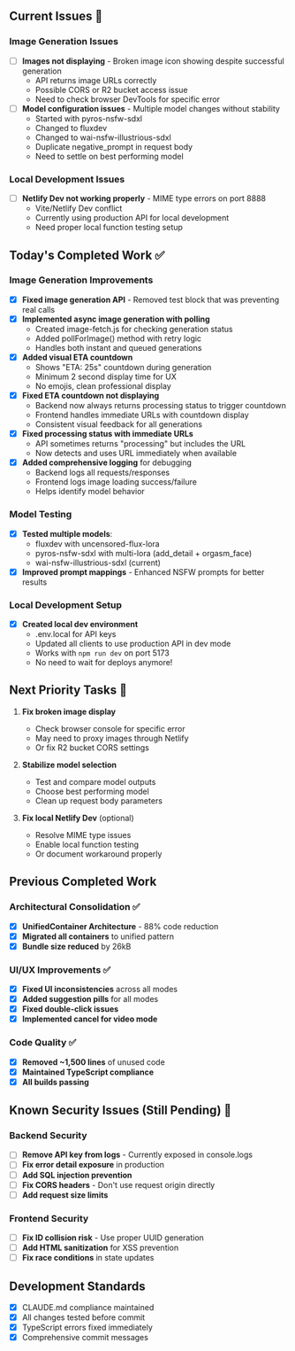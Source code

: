 ## Current Issues 🔴

### Image Generation Issues
- [ ] **Images not displaying** - Broken image icon showing despite successful generation
  - API returns image URLs correctly
  - Possible CORS or R2 bucket access issue
  - Need to check browser DevTools for specific error
- [ ] **Model configuration issues** - Multiple model changes without stability
  - Started with pyros-nsfw-sdxl
  - Changed to fluxdev  
  - Changed to wai-nsfw-illustrious-sdxl
  - Duplicate negative_prompt in request body
  - Need to settle on best performing model

### Local Development Issues
- [ ] **Netlify Dev not working properly** - MIME type errors on port 8888
  - Vite/Netlify Dev conflict
  - Currently using production API for local development
  - Need proper local function testing setup

## Today's Completed Work ✅

### Image Generation Improvements
- [x] **Fixed image generation API** - Removed test block that was preventing real calls
- [x] **Implemented async image generation with polling**
  - Created image-fetch.js for checking generation status
  - Added pollForImage() method with retry logic
  - Handles both instant and queued generations
- [x] **Added visual ETA countdown** 
  - Shows "ETA: 25s" countdown during generation
  - Minimum 2 second display time for UX
  - No emojis, clean professional display
- [x] **Fixed ETA countdown not displaying**
  - Backend now always returns processing status to trigger countdown
  - Frontend handles immediate URLs with countdown display
  - Consistent visual feedback for all generations
- [x] **Fixed processing status with immediate URLs**
  - API sometimes returns "processing" but includes the URL
  - Now detects and uses URL immediately when available
- [x] **Added comprehensive logging** for debugging
  - Backend logs all requests/responses
  - Frontend logs image loading success/failure
  - Helps identify model behavior

### Model Testing
- [x] **Tested multiple models**:
  - fluxdev with uncensored-flux-lora
  - pyros-nsfw-sdxl with multi-lora (add_detail + orgasm_face)
  - wai-nsfw-illustrious-sdxl (current)
- [x] **Improved prompt mappings** - Enhanced NSFW prompts for better results

### Local Development Setup
- [x] **Created local dev environment**
  - .env.local for API keys
  - Updated all clients to use production API in dev mode
  - Works with `npm run dev` on port 5173
  - No need to wait for deploys anymore!

## Next Priority Tasks 🎯

1. **Fix broken image display**
   - Check browser console for specific error
   - May need to proxy images through Netlify
   - Or fix R2 bucket CORS settings

2. **Stabilize model selection**
   - Test and compare model outputs
   - Choose best performing model
   - Clean up request body parameters

3. **Fix local Netlify Dev** (optional)
   - Resolve MIME type issues
   - Enable local function testing
   - Or document workaround properly

## Previous Completed Work

### Architectural Consolidation ✅
- [x] **UnifiedContainer Architecture** - 88% code reduction
- [x] **Migrated all containers** to unified pattern
- [x] **Bundle size reduced** by 26kB

### UI/UX Improvements ✅
- [x] **Fixed UI inconsistencies** across all modes
- [x] **Added suggestion pills** for all modes
- [x] **Fixed double-click issues**
- [x] **Implemented cancel for video mode**

### Code Quality ✅
- [x] **Removed ~1,500 lines** of unused code
- [x] **Maintained TypeScript compliance**
- [x] **All builds passing**

## Known Security Issues (Still Pending) 🚨

### Backend Security
- [ ] **Remove API key from logs** - Currently exposed in console.logs
- [ ] **Fix error detail exposure** in production
- [ ] **Add SQL injection prevention**
- [ ] **Fix CORS headers** - Don't use request origin directly
- [ ] **Add request size limits**

### Frontend Security  
- [ ] **Fix ID collision risk** - Use proper UUID generation
- [ ] **Add HTML sanitization** for XSS prevention
- [ ] **Fix race conditions** in state updates

## Development Standards
- [x] CLAUDE.md compliance maintained
- [x] All changes tested before commit
- [x] TypeScript errors fixed immediately
- [x] Comprehensive commit messages